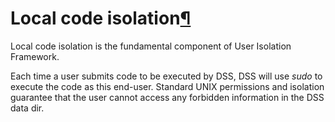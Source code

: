 Local code isolation[¶](#local-code-isolation "Permalink to this heading")
==========================================================================


Local code isolation is the fundamental component of User Isolation Framework.


Each time a user submits code to be executed by DSS, DSS will use *sudo* to execute the code as this end\-user. Standard UNIX permissions and isolation guarantee that the user cannot access any forbidden information in the DSS data dir.